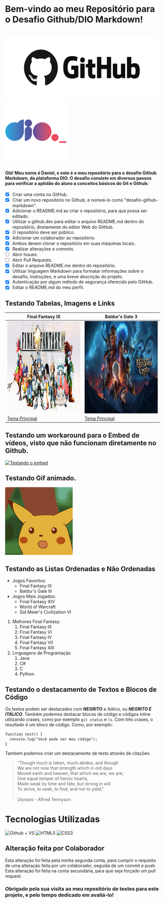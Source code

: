# Bem-vindo ao meu Repositório para o Desafio Github/DIO Markdown!

<h1> <img src="image-4.png" alt="GitHub" width="500px" height="200px"> <img src="image-2.png" alt="GitHub" width="200px" height="200px"> </h1>

#### Olá! Meu nome é Daniel, e este é o meu repositório para o desafio Github Markdown, da plataforma DIO. O desafio consiste em diversos passos para verificar a aptidão do aluno a conceitos básicos do Git e Github:

- [x] Criar uma conta no GitHub.<br>
- [X] Criar um novo repositório no Github, e nomeá-lo como "desafio-github-markdown".<br>
- [X] Adicionar o README.md ao criar o repositório, para que possa ser editado.<br>
- [X] Utilizar o github.dev para editar o arquivo README.md dentro do repositório, diretamente do editor Web do GitHub.<br>
- [X] O repositório deve ser público.<br>
- [X] Adicionar um colaborador ao repositório.<br>
- [X] Ambos devem clonar o repositório em suas máquinas locais. <br>
- [X] Realizar alterações e commits.<br>
- [ ] Abrir Issues. <br>
- [ ] Abrir Pull Requests. <br>
- [X] Editar o arquivo README.me dentro do repositório.<br>
- [X] Utilizar linguagem Markdown para formatar informações sobre o desafio, instruções, e uma breve descrição do projeto. <br>
- [X] Autenticação por algum método de segurança oferecido pelo GitHub. <br>
- [X] Editar o README.md do meu perfil. <br>

## Testando Tabelas, Imagens e Links

|Final Fantasy IX       |Baldur's Gate 3              |
|--------------|--------------|
| <img src="image-5.png" alt="Final Fantasy IX" width="450px" height="300px"> | <img src="image-6.png" alt="Baldur's Gate 3" width="450px" height="300px"> |
| <a href="https://youtu.be/Ye7BGnlTZmQ?si=wrsJSrfWo251u2Qj">Tema Principal</a>| <a href="https://www.youtube.com/watch?v=Vofkw9-O18c&list=RDVofkw9-O18c&start_radio=1">Tema Principal</a> |

## Testando um workaround para o Embed de vídeos, visto que não funcionam diretamente no Github.

[![Testando o embed](https://img.youtube.com/vi/I4O5CVvwgFI/0.jpg)](https://www.youtube.com/watch?v=I4O5CVvwgFI)

## Testando Gif animado.
![alt text](pikachu-shocked-face-stunned.gif)

## Testando as Listas Ordenadas e Não Ordenadas

- Jogos Favoritos:
    - Final Fantasy IX
    - Baldur's Gate III
- Jogos Mais Jogados:
    + Final Fantasy XIV
    + World of Warcraft
    + Sid Meier's Civilization VI

1. Melhores Final Fantasy:
    1. Final Fantasy IX
    2. Final Fantasy VI
    3. Final Fantasy IV
    4. Final Fantasy VII
    5. Final Fantasy XIII
2. Linguagens de Programação
    1. Java
    2. C#
    3. C
    4. Python

## Testando o destacamento de Textos e Blocos de Código

Os textos podem ser destacados com __NEGRITO__ e _Itálico_, ou ___NEGRITO E ITÁLICO___.
Também podemos destacar blocos de código e códigos inline utilizando crases, como por exemplo `git status` e `ls`. Com três crases, o resultado é um bloco de código. Como, por exemplo:

```
function test() {
  console.log("Você pode ver meu código");
}
```

Também podemos criar um destacamento de texto através de citações.

> "Though much is taken, much abides; and though <br>
We are not now that strength which in old days <br>
Moved earth and heaven, that which we are, we are; <br>
One equal temper of heroic hearts, <br>
Made weak by time and fate, but strong in will <br>
To strive, to seek, to find, and not to yield."<br><br>
Ulysses - Alfred Tennyson

# Tecnologias Utilizadas


<div>
    <img alt="Github + VS" src="https://cdn.jsdelivr.net/gh/devicons/devicon@latest/icons/githubcodespaces/githubcodespaces-original.svg" width="100px" height="100px"/> 
    <img alt="HTML5" src="https://cdn.jsdelivr.net/gh/devicons/devicon@latest/icons/html5/html5-original.svg" width="100px" height="100px"/>
    <img alt="CSS3" src="https://cdn.jsdelivr.net/gh/devicons/devicon@latest/icons/css3/css3-original.svg" width="100px" height="100px"/>
</div>

## Alteração feita por Colaborador

Esta alteração foi feita pela minha segunda conta, para cumprir o requisito de uma alteração feita por um colaborador, seguida de um commit e push.
Esta alteração foi feita na conta secundária, para que seja forçado um pull request.

### Obrigado pela sua visita ao meu repositório de testes para este projeto, e pelo tempo dedicado em avaliá-lo!

                  
